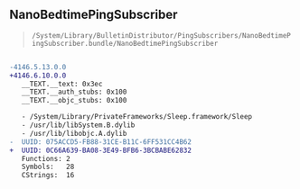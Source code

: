 ## NanoBedtimePingSubscriber

> `/System/Library/BulletinDistributor/PingSubscribers/NanoBedtimePingSubscriber.bundle/NanoBedtimePingSubscriber`

```diff

-4146.5.13.0.0
+4146.6.10.0.0
   __TEXT.__text: 0x3ec
   __TEXT.__auth_stubs: 0x100
   __TEXT.__objc_stubs: 0x100

   - /System/Library/PrivateFrameworks/Sleep.framework/Sleep
   - /usr/lib/libSystem.B.dylib
   - /usr/lib/libobjc.A.dylib
-  UUID: 075ACCD5-FB88-31CE-B11C-6FF531CC4B62
+  UUID: 0C66A639-BA08-3E49-BFB6-3BCBABE62832
   Functions: 2
   Symbols:   28
   CStrings:  16

```
